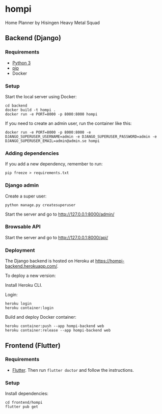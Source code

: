 # hompi
Home Planner by Hisingen Heavy Metal Squad

## Backend (Django)
### Requirements
* [Python 3](https://www.python.org/downloads/)
* [pip](https://pip.pypa.io/en/stable/installing/)
* Docker

### Setup

Start the local server using Docker:

    cd backend
    docker build -t hompi .
    docker run -e PORT=8000 -p 8000:8000 hompi

If you need to create an admin user, run the container like this:

    docker run -e PORT=8000 -p 8000:8000 -e DJANGO_SUPERUSER_USERNAME=admin -e DJANGO_SUPERUSER_PASSWORD=admin -e DJANGO_SUPERUSER_EMAIL=admin@admin.se hompi

### Adding dependencies
If you add a new dependency, remember to run:

    pip freeze > requirements.txt

### Django admin

Create a super user:

    python manage.py createsuperuser

Start the server and go to http://127.0.0.1:8000/admin/

### Browsable API
Start the server and go to http://127.0.0.1:8000/api/

### Deployment
The Django backend is hosted on Heroku at https://hompi-backend.herokuapp.com/.

To deploy a new version:

Install Heroku CLI.

Login:

    heroku login
    heroku container:login

Build and deploy Docker container:

    heroku container:push --app hompi-backend web
    heroku container:release --app hompi-backend web

## Frontend (Flutter)

### Requirements

* [Flutter](https://flutter.dev/docs/get-started/install). Then run `flutter doctor` and follow the instructions.
### Setup

Install dependencies:

    cd frontend/hompi
    flutter pub get




